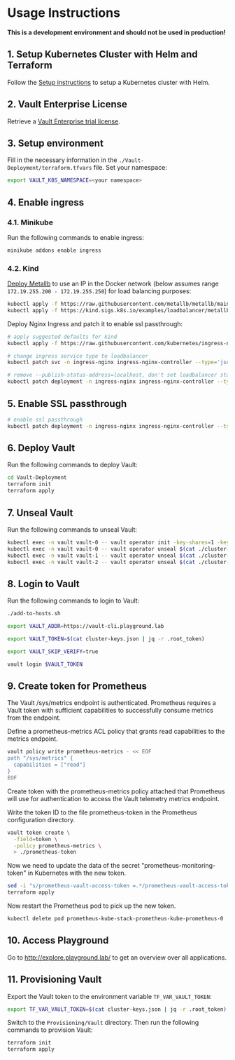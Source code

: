 # Usage Instructions

**This is a development environment and should not be used in production!**

## 1. Setup Kubernetes Cluster with Helm and Terraform
Follow the [Setup instructions](SETUP.md) to setup a Kubernetes cluster with Helm.

## 2. Vault Enterprise License
Retrieve a [Vault Enterprise trial license](https://www.hashicorp.com/products/vault/trial).

## 3. Setup environment
Fill in the necessary information in the `./Vault-Deployment/terraform.tfvars` file.
Set your namespace:
```bash
export VAULT_K8S_NAMESPACE=<your namespace>
```

## 4. Enable ingress

### 4.1. Minikube
Run the following commands to enable ingress:
```bash
minikube addons enable ingress
```

### 4.2. Kind
[Deploy Metallb](https://kind.sigs.k8s.io/docs/user/loadbalancer) to use an IP in the Docker network (below assumes range `172.19.255.200 - 172.19.255.250`) for load balancing purposes:

```bash
kubectl apply -f https://raw.githubusercontent.com/metallb/metallb/main/config/manifests/metallb-native.yaml
kubectl apply -f https://kind.sigs.k8s.io/examples/loadbalancer/metallb-config.yaml
```

Deploy Nginx Ingress and patch it to enable ssl passthrough:

```bash
# apply suggested defaults for kind
kubectl apply -f https://raw.githubusercontent.com/kubernetes/ingress-nginx/main/deploy/static/provider/kind/deploy.yaml

# change ingress service type to loadbalancer
kubectl patch svc -n ingress-nginx ingress-nginx-controller --type='json' -p='[{"op": "replace", "path": "/spec/type", "value":"LoadBalancer"}]'

# remove --publish-status-address=localhost, don't set loadbalancer status to localhost (will use IP of ingress)
kubectl patch deployment -n ingress-nginx ingress-nginx-controller --type='json' -p='[{"op": "remove", "path": "/spec/template/spec/containers/0/args/9"}]'
```

## 5. Enable SSL passthrough
```bash
# enable ssl passthrough
kubectl patch deployment -n ingress-nginx ingress-nginx-controller --type='json' -p='[{"op": "add", "path": "/spec/template/spec/containers/0/args/-", "value":"--enable-ssl-passthrough"}]'
```

## 6. Deploy Vault
Run the following commands to deploy Vault:
```bash
cd Vault-Deployment
terraform init
terraform apply
```

## 7. Unseal Vault
Run the following commands to unseal Vault:
```bash
kubectl exec -n vault vault-0 -- vault operator init -key-shares=1 -key-threshold=1 -format=json > ./cluster-keys.json
kubectl exec -n vault vault-0 -- vault operator unseal $(cat ./cluster-keys.json | jq -r ".unseal_keys_b64[]")
kubectl exec -n vault vault-1 -- vault operator unseal $(cat ./cluster-keys.json | jq -r ".unseal_keys_b64[]")
kubectl exec -n vault vault-2 -- vault operator unseal $(cat ./cluster-keys.json | jq -r ".unseal_keys_b64[]")
```
## 8. Login to Vault
Run the following commands to login to Vault:
```bash
./add-to-hosts.sh

export VAULT_ADDR=https://vault-cli.playground.lab

export VAULT_TOKEN=$(cat cluster-keys.json | jq -r .root_token)

export VAULT_SKIP_VERIFY=true

vault login $VAULT_TOKEN
```

## 9. Create token for Prometheus

The Vault /sys/metrics endpoint is authenticated. Prometheus requires a Vault token with sufficient capabilities to successfully consume metrics from the endpoint.

Define a prometheus-metrics ACL policy that grants read capabilities to the metrics endpoint.

```bash
vault policy write prometheus-metrics - << EOF
path "/sys/metrics" {
  capabilities = ["read"]
}
EOF
```

Create token with the prometheus-metrics policy attached that Prometheus will use for authentication to access the Vault telemetry metrics endpoint.

Write the token ID to the file prometheus-token in the Prometheus configuration directory.

```bash
vault token create \
  -field=token \
  -policy prometheus-metrics \
  > ./prometheus-token
```

Now we need to update the data of the secret "prometheus-monitoring-token" in Kubernetes with the new token.

```bash
sed -i "s/prometheus-vault-access-token =.*/prometheus-vault-access-token = \"$(cat prometheus-token)\"/g" terraform.tfvars
terraform apply
```

Now restart the Prometheus pod to pick up the new token.

```bash
kubectl delete pod prometheus-kube-stack-prometheus-kube-prometheus-0
```

## 10. Access Playground

Go to http://explore.playground.lab/ to get an overview over all applications.

## 11. Provisioning Vault

Export the Vault token to the environment variable `TF_VAR_VAULT_TOKEN`:
```bash
export TF_VAR_VAULT_TOKEN=$(cat cluster-keys.json | jq -r .root_token)
```

Switch to the `Provisioning/Vault` directory.
Then run the following commands to provision Vault:
```bash
terraform init
terraform apply
```
